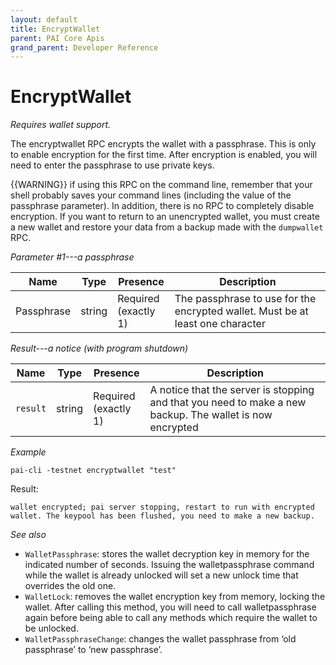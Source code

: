 ```yaml
---
layout: default
title: EncryptWallet
parent: PAI Core Apis
grand_parent: Developer Reference
---
```


EncryptWallet
========================

*Requires wallet support.*

The encryptwallet RPC encrypts the wallet with a passphrase. This is only to enable encryption for the first time. After encryption is enabled, you will need to enter the passphrase to use private keys.


{{WARNING}} if using this RPC on the command line, remember
that your shell probably saves your command lines (including the value
of the passphrase parameter). In addition, there is no RPC to completely
disable encryption. If you want to return to an unencrypted wallet, you
must create a new wallet and restore your data from a backup made with
the `dumpwallet` RPC.

*Parameter #1---a passphrase*

| Name    | Type   | Presence                | Description
|---------|--------|-------------------------|-------------
|Passphrase | string | Required<br>(exactly 1) | The passphrase to use for the encrypted wallet. Must be at least one character

*Result---a notice (with program shutdown)*

| Name    | Type   | Presence                | Description
|---------|--------|-------------------------|-------------
|`result` | string | Required<br>(exactly 1) | A notice that the server is stopping and that you need to make a new backup.  The wallet is now encrypted


*Example*

```
pai-cli -testnet encryptwallet "test"
```

Result:

```
wallet encrypted; pai server stopping, restart to run with encrypted
wallet. The keypool has been flushed, you need to make a new backup.
```

*See also*

* `WalletPassphrase`: stores the wallet decryption key in memory for the indicated number of seconds. Issuing the walletpassphrase command while the wallet is already unlocked will set a new unlock time that overrides the old one.
* `WalletLock`:  removes the wallet encryption key from memory, locking the wallet. After calling this method, you will need to call walletpassphrase again before being able to call any methods which require the wallet to be unlocked.
* `WalletPassphraseChange`: changes the wallet passphrase from ‘old passphrase’ to ‘new passphrase’.

